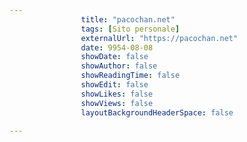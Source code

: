 ---
                title: "pacochan.net"
                tags: [Sito personale]
                externalUrl: "https://pacochan.net"
                date: 9954-08-08
                showDate: false
                showAuthor: false
                showReadingTime: false
                showEdit: false
                showLikes: false
                showViews: false
                layoutBackgroundHeaderSpace: false
                ---

